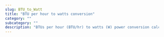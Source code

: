 ```yaml
---
slug: BTU_to_Watt
title: "BTU per hour to watts conversion"
category: ""
subcategory: ""
description: "BTUs per hour (BTU/hr) to watts (W) power conversion calculator and how to convert."
---
```


